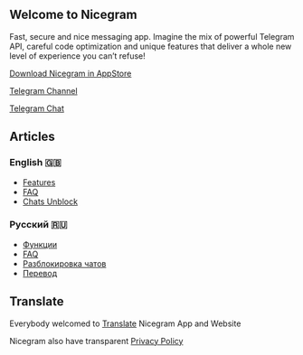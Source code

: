 ## Welcome to Nicegram

Fast, secure and nice messaging app. Imagine the mix of powerful Telegram API, careful code optimization and unique features that deliver a whole new level of experience you can’t refuse!


<a href="https://itunes.apple.com/app/id1457369322" target="_blank">Download Nicegram in AppStore</a>

<a href="https://t.me/nicegramapp" target="_blank">Telegram Channel</a>

<a href="https://t.me/nicegramchat" target="_blank">Telegram Chat</a>


## Articles
### English 🇬🇧
- [Features](/features)
- [FAQ](/faq)
- [Chats Unblock](/unblock)

### Русский 🇷🇺
- [Функции](/features/ru)
- [FAQ](/faq/ru)
- [Разблокировка чатов](/unblock/ru)
- [Перевод](/translate/ru)

## Translate
Everybody welcomed to [Translate](/translate) Nicegram App and Website


Nicegram also have transparent <a href="privacy-policy" target="_blank">Privacy Policy</a>
